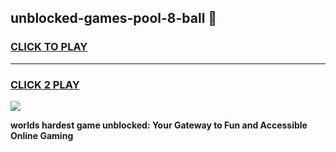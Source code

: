 
## unblocked-games-pool-8-ball 👋
<h3>
<a href="https://premium.freeplayer.one?title=unblocked-games-pool-8-ball&ref=14F">CLICK TO PLAY</a></h3>
<hr>

<h3>
<a href="https://premium.freeplayer.one?title=unblocked-games-pool-8-ball&ref=14F">CLICK 2 PLAY</a>
  
</h3>

<a href="https://premium.freeplayer.one?title=unblocked-games-pool-8-ball&ref=12F/"><img src="https://clearcache.store/games.png"></a>


**worlds hardest game unblocked: Your Gateway to Fun and Accessible Online Gaming**
